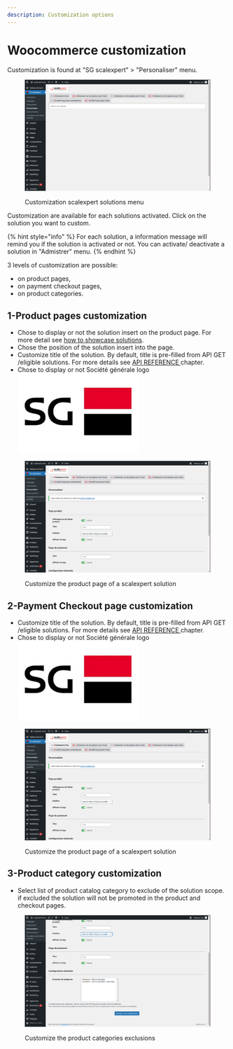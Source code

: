 ```yaml
---
description: Customization options
---
```


# Woocommerce customization

Customization is found at "SG scalexpert" > "Personaliser" menu.

<figure><img src="../../../../.gitbook/assets/Capture d’écran du 2024-03-11 15-09-50.png" alt=""><figcaption><p>Customization scalexpert solutions menu</p></figcaption></figure>

Customization are available for each solutions activated. Click on the solution you want to custom.

{% hint style="info" %}
For each solution, a information message will remind you if the solution is activated or not. You can activate/ deactivate a solution in "Admistrer" menu.
{% endhint %}

3 levels of customization are possible:

* on product pages,
* on payment checkout pages,
* on product categories.

## 1-Product pages customization

* Chose to display or not the solution insert on the product page. For more detail see [how to showcase solutions](../../../../solutions-reference/showcasing-solutions.md).&#x20;
* Chose the position of the solution insert into the page.
* Customize title of the solution. By default, title is pre-filled from API GET /eligible solutions. For more details see [API REFERENCE ](broken-reference)chapter.
* Chose to display or not Société générale logo <img src="../../../../.gitbook/assets/images.jpeg" alt="" data-size="line">

<figure><img src="../../../../.gitbook/assets/Capture d’écran du 2024-03-11 15-13-54.png" alt=""><figcaption><p>Customize the product page of a scalexpert solution</p></figcaption></figure>

## 2-Payment Checkout page customization

* Customize title of the solution. By default, title is pre-filled from API GET /eligible solutions. For more details see [API REFERENCE ](broken-reference)chapter.
* Chose to display or not Société générale logo <img src="../../../../.gitbook/assets/images.jpeg" alt="" data-size="line">

<figure><img src="../../../../.gitbook/assets/Capture d’écran du 2024-03-11 15-13-54.png" alt=""><figcaption><p>Customize the product page of a scalexpert solution</p></figcaption></figure>

## 3-Product category customization

* Select list of product catalog category to exclude of the solution scope. if excluded the solution will not be promoted in the product and checkout pages.&#x20;

<figure><img src="../../../../.gitbook/assets/Capture d’écran du 2024-03-11 15-24-06.png" alt=""><figcaption><p>Customize the product categories exclusions</p></figcaption></figure>
